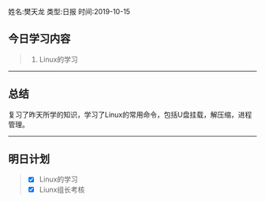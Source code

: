 姓名:樊天龙
类型:日报
时间:2019-10-15

## 今日学习内容 ##
> 1. Linux的学习
* * *
## 总结 ##
复习了昨天所学的知识，学习了Linux的常用命令，包括U盘挂载，解压缩，进程管理。
* * *
## 明日计划 ##
> - [x] Linux的学习
> - [x] Liunx组长考核